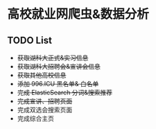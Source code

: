 # 高校就业网爬虫&数据分析

## TODO List
- ~~获取湖科大正式&实习信息~~
- ~~获取湖科大招聘会&宣讲会信息~~
- ~~获取其他高校信息~~
- ~~添加 996.ICU 黑名单& 白名单~~
- ~~完成 ElasticSearch 分词&搜索推荐~~
- ~~完成宣讲、招聘页面~~
- 完成双选会搜索页面
- 完成综合主页
